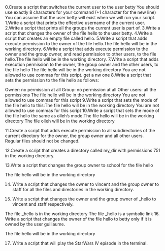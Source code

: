0.Create a script that switches the current user to the user betty You should use exactly 8 characters for your command (+1 character for the new line) You can assume that the user betty will exist when we will run your script.
1.Write a script that prints the effective username of the current user.
2.Write a script that prints all the groups the current user is part of.
3.Write a script that changes the owner of the file hello to the user betty.
4.Write a script that creates an empty file called hello.
5.Write a script that adds execute permission to the owner of the file hello.The file hello will be in the working directory.
6.Write a script that adds execute permission to the owner and the group owner, and read permission to other users, to the file hello.The file hello will be in the working directory.
7.Write a script that adds execution permission to the owner, the group owner and the other users, to the file hello
The file hello will be in the working directory
You are not allowed to use commas for this script. get a nw one
8.Write a script that sets the permission to the file hello as follows:

Owner: no permission at all
Group: no permission at all
Other users: all the permissions
The file hello will be in the working directory You are not allowed to use commas for this script
9.Write a script that sets the mode of the file hello to this:The file hello will be in the working directory
You are not allowed to use commas for this script
10.Write a script that sets the mode of the file hello the same as olleh’s mode.The file hello will be in the working directory
The file olleh will be in the working directory

11.Create a script that adds execute permission to all subdirectories of the current directory for the owner, the group owner and all other users. Regular files should not be changed.

12.Create a script that creates a directory called my_dir with permissions 751 in the working directory.

13.Write a script that changes the group owner to school for the file hello

The file hello will be in the working directory

14. Write a script that changes the owner to vincent and the group owner to staff for all the files and directories in the working directory.

15. Write a script that changes the owner and the group owner of _hello to vincent and staff respectively.

The file _hello is in the working directory
The file _hello is a symbolic link
16. Write a script that changes the owner of the file hello to betty only if it is owned by the user guillaume.

The file hello will be in the working directory

17. Write a script that will play the StarWars IV episode in the terminal.

